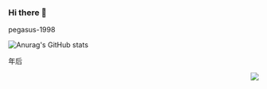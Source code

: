 


### Hi there 👋

<!--
**pegasus-1998/pegasus-1998** is a ✨ _special_ ✨ repository because its `README.md` (this file) appears on your GitHub profile.

Here are some ideas to get you started:

- 🔭 I’m currently working on ...
- 🌱 I’m currently learning ...
- 👯 I’m looking to collaborate on ...
- 🤔 I’m looking for help with ...
- 💬 Ask me about ...
- 📫 How to reach me: ...
- 😄 Pronouns: ...
- ⚡ Fun fact: ...
-->
pegasus-1998

![Anurag's GitHub stats](https://github-readme-stats.vercel.app/api?username=pegasus-1998&theme=cobalt&show_icons=true)

年后

<a href="https://github.com/pegasus-1998/github-readme-stats">
  <img align="right" src="https://github-readme-stats.vercel.app/api/top-langs/?username=pegasus-1998&layout=compact" />
</a>

